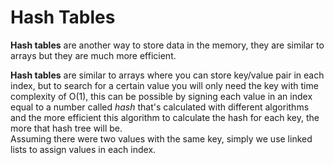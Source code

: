 # Hash Tables

**Hash tables** are another way to store data in the memory, they are similar to arrays but they are much more efficient.

**Hash tables** are similar to arrays where you can store key/value pair in each index, but to search for a certain value you will only need the key with time complexity of O(1), this can be possible by signing each value in an index equal to a number called *hash* that's calculated with different algorithms and the more efficient this algorithm to calculate the hash for each key, the more that hash tree will be.\
Assuming there were two values with the same key, simply we use linked lists to assign values in each index.
